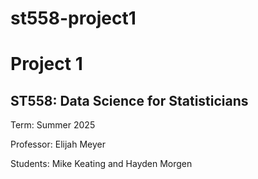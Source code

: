 # st558-project1
# Project 1
## ST558: Data Science for Statisticians

Term: Summer 2025

Professor: Elijah Meyer

Students: Mike Keating and Hayden Morgen
